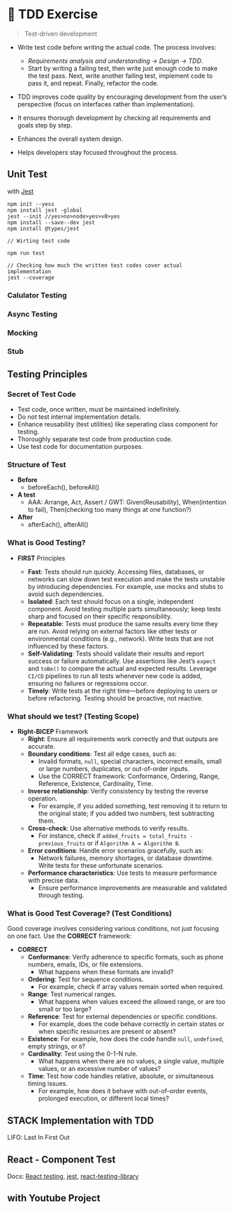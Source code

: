 # 🧪 TDD Exercise

> Test-driven development

- Write test code before writing the actual code. The process involves:

  - _Requirements analysis and understanding → Design → TDD_.
  - Start by writing a failing test, then write just enough code to make the test pass. Next, write another failing test, implement code to pass it, and repeat. Finally, refactor the code.

- TDD improves code quality by encouraging development from the user’s perspective (focus on interfaces rather than implementation).
- It ensures thorough development by checking all requirements and goals step by step.
- Enhances the overall system design.
- Helps developers stay focused throughout the process.

## Unit Test

with [Jest](https://jestjs.io/docs/getting-started)

```
npm init --yess
npm install jest -global
jest --init //yes>no>node>yes>v8>yes
npm install --save--dev jest
npm install @types/jest

// Wirting test code

npm run test

// Checking how much the written test codes cover actual implementation
jest --coverage
```

### Calulator Testing

### Async Testing

### Mocking

### Stub

## Testing Principles

### Secret of Test Code

- Test code, once written, must be maintained indefinitely.
- Do not test internal implementation details.
- Enhance reusability (test utilities) like seperating class component for testing.
- Thoroughly separate test code from production code.
- Use test code for documentation purposes.

### Structure of Test

- **Before**
  - beforeEach(), beforeAll()
- **A test**
  - AAA: Arrange, Act, Assert / GWT: Given(Reusability), When(intention to fail), Then(checking too many things at one function?)
- **After**
  - afterEach(), afterAll()

### What is Good Testing?

- **FIRST** Principles

  - **Fast**: Tests should run quickly. Accessing files, databases, or networks can slow down test execution and make the tests unstable by introducing dependencies. For example, use mocks and stubs to avoid such dependencies.
  - **Isolated**: Each test should focus on a single, independent component. Avoid testing multiple parts simultaneously; keep tests sharp and focused on their specific responsibility.
  - **Repeatable**: Tests must produce the same results every time they are run. Avoid relying on external factors like other tests or environmental conditions (e.g., network). Write tests that are not influenced by these factors.
  - **Self-Validating**: Tests should validate their results and report success or failure automatically. Use assertions like Jest’s `expect` and `toBe()` to compare the actual and expected results. Leverage `CI/CD` pipelines to run all tests whenever new code is added, ensuring no failures or regressions occur.
  - **Timely**: Write tests at the right time—before deploying to users or before refactoring. Testing should be proactive, not reactive.

### What should we test? (Testing Scope)

- **Right-BICEP** Framework
  - **Right**: Ensure all requirements work correctly and that outputs are accurate.
  - **Boundary conditions**: Test all edge cases, such as:
    - Invalid formats, `null`, special characters, incorrect emails, small or large numbers, duplicates, or out-of-order inputs.
    - Use the CORRECT framework: Conformance, Ordering, Range, Reference, Existence, Cardinality, Time.
  - **Inverse relationship**: Verify consistency by testing the reverse operation.
    - For example, if you added something, test removing it to return to the original state; if you added two numbers, test subtracting them.
  - **Cross-check**: Use alternative methods to verify results.
    - For instance, check if `added_fruits = total_fruits - previous_fruits` or if `Algorithm A = Algorithm B`.
  - **Error conditions**: Handle error scenarios gracefully, such as:
    - Network failures, memory shortages, or database downtime. Write tests for these unfortunate scenarios.
  - **Performance characteristics**: Use tests to measure performance with precise data.
    - Ensure performance improvements are measurable and validated through testing.

### What is Good Test Coverage? (Test Conditions)

Good coverage involves considering various conditions, not just focusing on one fact. Use the **CORRECT** framework:

- **CORRECT**
  - **Conformance**: Verify adherence to specific formats, such as phone numbers, emails, IDs, or file extensions.
    - What happens when these formats are invalid?
  - **Ordering**: Test for sequence conditions.
    - For example, check if array values remain sorted when required.
  - **Range**: Test numerical ranges.
    - What happens when values exceed the allowed range, or are too small or too large?
  - **Reference**: Test for external dependencies or specific conditions.
    - For example, does the code behave correctly in certain states or when specific resources are present or absent?
  - **Existence**: For example, how does the code handle `null`, `undefined`, empty strings, or `0`?
  - **Cardinality**: Test using the 0-1-N rule.
    - What happens when there are no values, a single value, multiple values, or an excessive number of values?
  - **Time**: Test how code handles relative, absolute, or simultaneous timing issues.
    - For example, how does it behave with out-of-order events, prolonged execution, or different local times?

## STACK Implementation with TDD

LIFO: Last In First Out

## React - Component Test

Docs: [React testing](https://reactjs.org/docs/testing.html), [jest](https://jestjs.io/), [react-testing-library](https://testing-library.com/docs/react-testing-library/intro/)

## with Youtube Project
